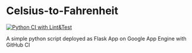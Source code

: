 # Celsius-to-Fahrenheit

[![Python CI with Lint&Test](https://github.com/aytitech/Celsius-to-Fahrenheit/actions/workflows/ci.yml/badge.svg)](https://github.com/aytitech/Celsius-to-Fahrenheit/actions/workflows/ci.yml)



A simple python script deployed as Flask App on Google App Engine with GitHub CI
